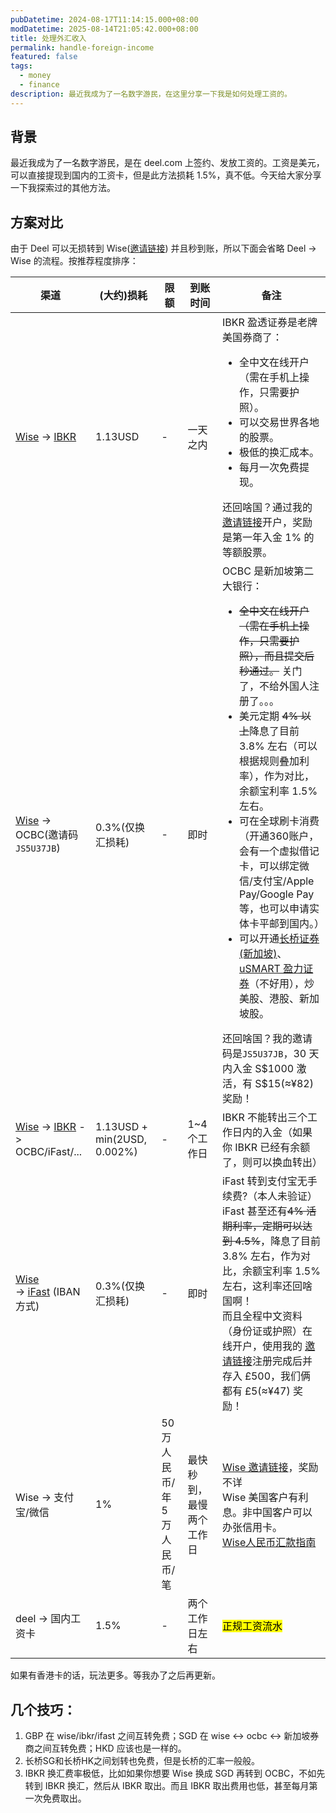 ```yaml
---
pubDatetime: 2024-08-17T11:14:15.000+08:00
modDatetime: 2025-08-14T21:05:42.000+08:00
title: 处理外汇收入
permalink: handle-foreign-income
featured: false
tags:
  - money
  - finance
description: 最近我成为了一名数字游民，在这里分享一下我是如何处理工资的。
---
```


## 背景

最近我成为了一名数字游民，是在 deel.com 上签约、发放工资的。工资是美元，可以直接提现到国内的工资卡，但是此方法损耗 1.5%，真不低。今天给大家分享一下我探索过的其他方法。

## 方案对比

由于 Deel 可以无损转到 Wise(<a href="https://wise.com/invite/dic/gpwpbk5">邀请链接</a>) 并且秒到账，所以下面会省略 Deel -> Wise 的流程。按推荐程度排序：

<table>
  <thead>
    <tr>
      <th>渠道</th>
      <th>(大约)损耗</th>
      <th>限额</th>
      <th>到账时间</th>
      <th>备注</th>
    </tr>
  </thead>
  <tbody>
    <tr>
      <td>
        <a href="https://wise.com/invite/dic/gpwpbk5">Wise</a>
        ->
        <a href="https://ibkr.com/referral/bowen379">IBKR</a>
      </td>
      <td>1.13USD</td>
      <td>-</td>
      <td>一天之内</td>
      <td>
        IBKR 盈透证券是老牌美国券商了：
        <ul>
          <li>
            全中文在线开户（需在手机上操作，只需要护照）。
          </li>
          <li>
            可以交易世界各地的股票。
          </li>
          <li>极低的换汇成本。</li>
          <li>每月一次免费提现。</li>
        </ul>
        还回啥国？通过我的<a href="https://ibkr.com/referral/bowen379">邀请链接</a>开户，奖励是第一年入金 1% 的等额股票。
      </td>
    </tr>
    <tr>
      <td><a href="https://wise.com/zh-cn/help/articles/2955298/%E4%BA%BA%E6%B0%91%E5%B8%81%E6%B1%87%E6%AC%BE%E6%8C%87%E5%8D%97">Wise</a> -> OCBC(邀请码<code>JS5U37JB</code>)</td>
      <td>0.3%(仅换汇损耗)</td>
      <td>-</td>
      <td>即时</td>
      <td>
        OCBC 是新加坡第二大银行：
        <ul>
          <li>
            <s>全中文在线开户（需在手机上操作，只需要护照），而且提交后秒通过。</s> 关门了，不给外国人注册了。。。
          </li>
          <li>
            美元定期 <s>4% 以上</s>降息了目前 3.8% 左右（可以根据规则叠加利率），作为对比，余额宝利率 1.5% 左右。
          </li>
          <li>
            可在全球刷卡消费（开通360账户，会有一个虚拟借记卡，可以绑定微信/支付宝/Apple Pay/Google Pay 等，也可以申请实体卡平邮到国内。）
          </li>
          <li>
            可以开通<a href="https://activity.lbmkt.ing/pages/longbridge/7415/index.html?app_id=longbridge&org_id=1&channel=HM20240006&account_channel=lb&lang=zh-CN&invite-code=J2PQM7&utm_source=longbridge_app_share">长桥证券(新加坡)</a>、<a href="https://m.usmartsg.com/promo/overseas/bonus-dec.html?ICode=7lft&langType=1&Id=">uSMART 盈力证券</a>（不好用），炒美股、港股、新加坡股。
          </li>
        </ul>
        还回啥国？我的邀请码是<code>JS5U37JB</code>，30 天内入金 S$1000 激活，有 S$15(≈¥82) 奖励！
      </td>
    </tr>
    <tr>
      <td><a href="https://wise.com/invite/dic/gpwpbk5">Wise</a> -> <a href="https://ibkr.com/referral/bowen379">IBKR</a> -> OCBC/iFast/...
      </td>
      <td>1.13USD + min(2USD, 0.002%)</td>
      <td>-</td>
      <td>1~4个工作日</td>
      <td>IBKR 不能转出三个工作日内的入金（如果你 IBKR 已经有余额了，则可以换血转出）</td>
    </tr>
    <tr>
      <td>
        <a href="https://wise.com/zh-cn/help/articles/2955298/%E4%BA%BA%E6%B0%91%E5%B8%81%E6%B1%87%E6%AC%BE%E6%8C%87%E5%8D%97">Wise</a><br> ->
        <a href="https://www.ifastgb.com/tellafriend/bowenz9247">iFast</a> (IBAN方式)
      </td>
      <td>0.3%(仅换汇损耗)</td>
      <td>-</td>
      <td>即时</td>
      <td>
        iFast 转到支付宝无手续费?（本人未验证）<br>
        iFast 甚至还有<s>4% 活期利率，定期可以达到 4.5%</s>，降息了目前 3.8% 左右，作为对比，余额宝利率 1.5% 左右，这利率还回啥国啊！<br>
        而且全程中文资料（身份证或护照）在线开户，使用我的
        <a href="https://www.ifastgb.com/tellafriend/bowenz9247">邀请链接</a>注册完成后并存入 £500，我们俩都有 £5(≈¥47) 奖励！
      </td>
    </tr>
    <tr>
      <td>Wise -> 支付宝/微信</td>
      <td>1%</td>
      <td>50 万人民币/年<br>5 万人民币/笔</td>
      <td>最快秒到，最慢两个工作日</td>
      <td>
        <a href="https://wise.com/invite/dic/gpwpbk5">Wise 邀请链接</a>，奖励不详<br>
        Wise 美国客户有利息。非中国客户可以办张信用卡。<br>
        <a href="https://wise.com/zh-cn/help/articles/2955298/%E4%BA%BA%E6%B0%91%E5%B8%81%E6%B1%87%E6%AC%BE%E6%8C%87%E5%8D%97">Wise人民币汇款指南</a>
      </td>
    </tr>
    <tr>
      <td>deel -> 国内工资卡</td>
      <td>1.5%</td>
      <td>-</td>
      <td>两个工作日左右</td>
      <td><mark>正规工资流水</mark></td>
    </tr>
  </tbody>
</table>

如果有香港卡的话，玩法更多。等我办了之后再更新。

## 几个技巧：

1. GBP 在 wise/ibkr/ifast 之间互转免费；SGD 在 wise <-> ocbc <-> 新加坡券商之间互转免费；HKD 应该也是一样的。
2. 长桥SG和长桥HK之间划转也免费，但是长桥的汇率一般般。
3. IBKR 换汇费率极低，比如如果你想要 Wise 换成 SGD 再转到 OCBC，不如先转到 IBKR 换汇，然后从 IBKR 取出。而且 IBKR 取出费用也低，甚至每月第一次免费取出。
